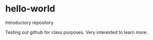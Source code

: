 # hello-world
Introductory repository 

Testing out github for class purposes. Very interested to learn more. 
